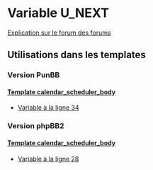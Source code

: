 # Variable U_NEXT
[Explication sur le forum des forums](http://forum.forumactif.com/t294113-listing-des-variables#U_NEXT)

## Utilisations dans les templates

### Version PunBB

#### [Template calendar_scheduler_body](punbb/calendar_scheduler_body.md)
* [Variable à la ligne 34](../punbb/calendar_scheduler_body.tpl#L34)

### Version phpBB2

#### [Template calendar_scheduler_body](subsilver/calendar_scheduler_body.md)
* [Variable à la ligne 28](../subsilver/calendar_scheduler_body.tpl#L28)